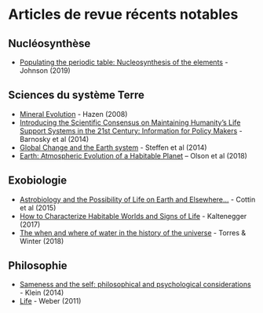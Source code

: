 # Articles de revue récents notables

## Nucléosynthèse

- [Populating the periodic table: Nucleosynthesis of the elements](https://science.sciencemag.org/content/363/6426/474) - Johnson (2019)

## Sciences du système Terre

- [Mineral Evolution](https://hazen.carnegiescience.edu/sites/hazen.gl.ciw.edu/files/242-Hazen-AmMin-2008.pdf) - Hazen (2008)
- [Introducing the Scientific Consensus on Maintaining Humanity’s Life Support Systems in the 21st Century: Information for Policy Makers](https://journals.sagepub.com/doi/abs/10.1177/2053019613516290) - Barnosky et al (2014)
- [Global Change and the Earth system](http://www.igbp.net/download/18.56b5e28e137d8d8c09380001694/1376383141875/SpringerIGBPSynthesisSteffenetal2004_web.pdf) - Steffen et al (2014)
- [Earth: Atmospheric Evolution of a Habitable Planet](https://arxiv.org/ftp/arxiv/papers/1803/1803.05967.pdf) – Olson et al (2018)

## Exobiologie
- [Astrobiology and the Possibility of Life on Earth and Elsewhere…](https://link.springer.com/article/10.1007/s11214-015-0196-1) - Cottin et al (2015)
- [How to Characterize Habitable Worlds and Signs of Life](https://www.annualreviews.org/doi/abs/10.1146/annurev-astro-082214-122238) - Kaltenegger (2017)
- [The when and where of water in the history of the universe](https://arxiv.org/pdf/1803.01452.pdf) - Torres & Winter (2018)

## Philosophie

- [Sameness and the self: philosophical and psychological considerations](https://www.frontiersin.org/articles/10.3389/fpsyg.2014.00029/full) - Klein (2014)
- [Life](https://plato.stanford.edu/entries/life/) - Weber (2011)
